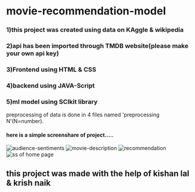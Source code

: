 # movie-recommendation-model
### 1)this project was created using data on KAggle & wikipedia
### 2)api has been imported through TMDB website(please make your own api key)
### 3)Frontend using HTML & CSS
### 4)backend using JAVA-Script
### 5)ml model using SCIkit library 

preprocessing of data is done in 4 files named 'preprocessing N'(N=number). 
#### here is a simple screenshare of project.....

![audience-sentiments](https://user-images.githubusercontent.com/67919888/126861385-8befabc6-652b-49bb-880b-b53d7b60572a.PNG)
![movie-description](https://user-images.githubusercontent.com/67919888/126861389-0fdcec4c-b969-431c-b5f1-7930c83450e3.PNG)
![recommendation](https://user-images.githubusercontent.com/67919888/126861393-31ba0887-9f66-4a32-901c-ea1541174e67.PNG)
![ss of home page](https://user-images.githubusercontent.com/67919888/126861402-88b1619a-cf08-418d-a151-faea29172568.PNG)

## this project was made with the help of kishan lal & krish naik
